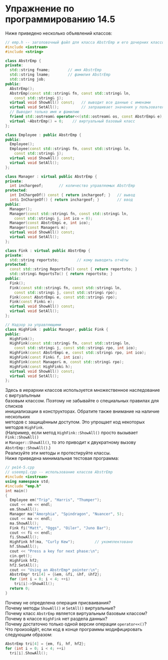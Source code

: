 # Упражнение по программированию 14.5  
Ниже приведено несколько объявлений классов:  
```cpp
// emp.h -- заголовочный файл для класса AbstrEmp и его дочерних классов  
#include <iostream>
#include <string>

class AbstrEmp {
private:
  std::string fname;        // имя AbstrEmp
  std::string lname;        // фамилия AbstrEmp
  std::string job;
public:
  AbstrEmp();
  AbstrEmp(const std::string& fn, const std::string& ln,
    const std::string& j);
  virtual void ShowAll() const;   // выводит все данные с именами
  virtual void SetAll();          // запрашивает значения у пользователя
  // Выводит только имя и фамилию
  friend std::ostream& operator<<(std::ostream& os, const AbstrEmp& e);
  virtual ~AbstrEmp() = 0;    // виртуальный базовый класс    
};

class Employee : public AbstrEmp {
public:
  Employee();
  Employee(const std::string& fn, const std::string& ln,
    const std::string& j);
  virtual void ShowAll() const;
  virtual void SetAll();
};

class Manager : virtual public AbstrEmp {
private:
  int inchargeof;       // количество управляемых AbstrEmp
protected:
  int InChargeOf() const { return inchargeof; }   // вывод
  int& InChargeOf() { return inchargeof; }        // ввод
public:
  Manager();
  Manager(const std::string& fn, const std::string& ln, 
    const std::string& j, int ico = 0);
  Manager(const AbstrEmp& e, int ico);
  Manager(const Manager& m);
  virtual void ShowAll() const;
  virtual void SetAll();
};

class Fink : virtual public AbstrEmp {
private:
  std::string reportsto;        // кому выводить отчёты
protected:
  const std::string ReportsTo() const { return reportsto; }
  std::string& ReportsTo() { return reportsto; }
public:
  Fink();
  Fink(const std::string& fn, const std::string& ln,
    const std::string& j, const std::string& rpo);
  Fink(const AbstrEmp& e, const std::string& rpo);
  Fink(const Fink& e);
  virtual void ShowAll() const;
  virtual void SetAll();
};

// Надзор за управляющими
class HighFink : public Manager, public Fink {
public:
  HighFink();
  HighFink(const std::string& fn, const std::string& ln,
    const std::string& j, const std::string& rpo, int ico);
  HighFink(const AbstrEmp& e, const std::string& rpo, int ico);
  HighFink(const Fink& f, int ico);
  HighFink(const Manager& m, const std::string& rpo);
  HighFink(const HighFink& h);
  virtual void ShowAll() const;
  virtual void SetAll();
}; 
```
Здесь в иерархии классов используется множественное наследование с виртуальлным  
базовым классом. Поэтому не забывайте о специальных правилах для списков  
инициализации в конструкторах. Обратите также внимание на наличие нескольких  
методов с защищённым доступом. Это упрощает код некоторых методов `HighFink`.  
(Например, если метод `HighFink::ShowAll()` просто вызывает `Fink::ShowAll()`  
и `Manager::ShowAll()`, то это приводит к двукратному вызову `AbstrEmp::ShowAll()`.)  
Реализуйте эти методы и протестируйте классы.  
Ниже приведена минимальная тестовая программа:
```cpp
// pe14-5.cpp
// useemp1.cpp -- использование классов AbstrEmp
#include <iostream>
using namespace std;
#include "emp.h"
int main()
{
  Employee em("Trip", "Harris", "Thumper");
  cout << em << endl;
  em.ShowAll();
  Manager ma("Amorphia", "Spindragon", "Nuancer", 5);
  cout << ma << endl;
  ma.ShowAll();
  Fink fi("Matt", "Oggs", "Oiler", "Juno Bar");
  cout << fi << endl;
  fi.ShowAll();
  HighFink hf(ma, "Curly Kew");         // укомплектовано
  hf.ShowAll();
  cout << "Press a key for next phase:\n";
  cin.get();
  HighFink hf2;
  hf2.SetAll();
  cout << "Using an AbstrEmp* pointer:\n";
  AbstrEmp* tri[4] = {&em, &fi, &hf, &hf2};
  for (int i = 0; i < 4; ++i)
    tri[i]->ShowAll();
  return 0;
}
```
Почему не определена операция присваивания?  
Почему методы `ShowAll()` и `SetAll()` виртуальные?  
Почему класс `AbstrEmp` является виртуальным базовым классом?  
Почему в классе `HighFink` нет раздела данных?  
Почему достаточно только одной версии операции `operator<<()`?  
Что произойдёт, если код в конце программы модифицировать следующим образом:  
```cpp
AbstrEmp tri[4] = {em, fi, hf, hf2};
for (int i = 0; i < 4; ++i)
  tri[i].ShowAll();
``` 